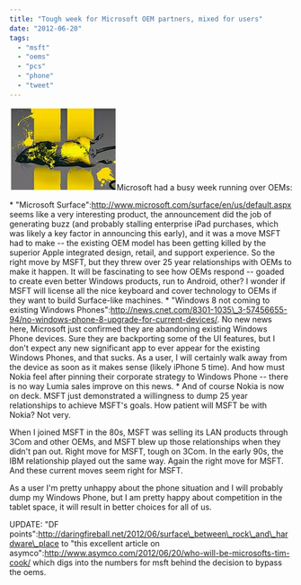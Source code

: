 ```yaml
---
title: "Tough week for Microsoft OEM partners, mixed for users"
date: "2012-06-20"
tags: 
  - "msft"
  - "oems"
  - "pcs"
  - "phone"
  - "tweet"
---
```


[![](images/roadkill.jpg "Naf : 4D @ flickr")](http://theludwigs.com/wp-content/uploads/2012/06/roadkill.jpg)Microsoft had a busy week running over OEMs:

\* "Microsoft Surface":http://www.microsoft.com/surface/en/us/default.aspx seems like a very interesting product, the announcement did the job of generating buzz (and probably stalling enterprise iPad purchases, which was likely a key factor in announcing this early), and it was a move MSFT had to make -- the existing OEM model has been getting killed by the superior Apple integrated design, retail, and support experience. So the right move by MSFT, but they threw over 25 year relationships with OEMs to make it happen. It will be fascinating to see how OEMs respond -- goaded to create even better Windows products, run to Android, other? I wonder if MSFT will license all the nice keyboard and cover technology to OEMs if they want to build Surface-like machines. \* "Windows 8 not coming to existing Windows Phones":http://news.cnet.com/8301-1035\_3-57456655-94/no-windows-phone-8-upgrade-for-current-devices/. No new news here, Microsoft just confirmed they are abandoning existing Windows Phone devices. Sure they are backporting some of the UI features, but I don't expect any new significant app to ever appear for the existing Windows Phones, and that sucks. As a user, I will certainly walk away from the device as soon as it makes sense (likely iPhone 5 time). And how must Nokia feel after pinning their corporate strategy to Windows Phone -- there is no way Lumia sales improve on this news. \* And of course Nokia is now on deck. MSFT just demonstrated a willingness to dump 25 year relationships to achieve MSFT's goals. How patient will MSFT be with Nokia? Not very.

When I joined MSFT in the 80s, MSFT was selling its LAN products through 3Com and other OEMs, and MSFT blew up those relationships when they didn't pan out. Right move for MSFT, tough on 3Com. In the early 90s, the IBM relationship played out the same way. Again the right move for MSFT. And these current moves seem right for MSFT.

As a user I'm pretty unhappy about the phone situation and I will probably dump my Windows Phone, but I am pretty happy about competition in the tablet space, it will result in better choices for all of us.

UPDATE: "DF points":http://daringfireball.net/2012/06/surface\_between\_rock\_and\_hardware\_place to "this excellent article on asymco":http://www.asymco.com/2012/06/20/who-will-be-microsofts-tim-cook/ which digs into the numbers for msft behind the decision to bypass the oems.
